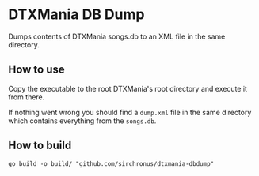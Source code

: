 # DTXMania DB Dump

Dumps contents of DTXMania songs.db to an XML file in the same directory.

## How to use

Copy the executable to the root DTXMania's root directory and execute it from there.

If nothing went wrong you should find a `dump.xml` file in the same directory which contains everything from the `songs.db`.

## How to build

`go build -o build/ "github.com/sirchronus/dtxmania-dbdump"`